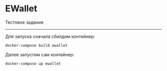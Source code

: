 # EWallet

Тестовое задание
_____
Для запуска сначала сбилдим контейнер:
```
docker-compose build ewallet
```
Далее запустим сам контейнер:
```
docker-compose up ewallet
```

